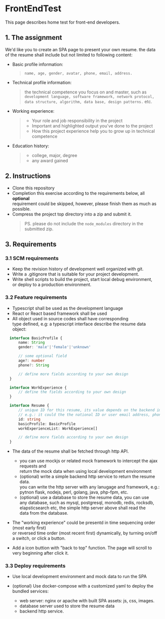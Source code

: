 # FrontEndTest

This page describes home test for front-end developers.

## 1. The assignment

We'd like you to create an SPA page to present your own resume. the data of the
resume shall include but not limited to following content:

* Basic profile information:
  > `name, age, gender, avatar, phone, email, address.`

* Technical profile information:
  > the technical competence you focus on and master, such as  
  `development language, software framework, network protocol, data structure, algorithm, data base, design patterns.` etc.

* Working experience:

  > * Your role and job responsibility in the project
  > * Important and highlighted output you've done to the project
  > * How this project experience help you to grow up in technical competence

* Education history:

  > * college, major, degree
  > * any award gained

## 2. Instructions

* Clone this repository
* Completion this exercise according to the requirements below, all **optional**  
  requirement could be skipped, however, please finish them as much as possible.
* Compress the project top directory into a zip and submit it.
  > PS. please do not include the `node_modules` directory in the submitted zip.

## 3. Requirements

### 3.1 SCM requirements

* Keep the revision history of development well organized with git.
* Write a .gitignore that is suitable for your project development.
* Write shell scripts to build the project, start local debug environment,  
  or deploy to a production environment.
  
### 3.2 Feature requirements

* Typescript shall be used as the development language
* React or React based framework shall be used
* All object used in source codes shall have corresponding  
  type defined, e.g: a typescript interface describe the resume data object:

```typescript
  interface BasicProfile {
      name: String
      gender: 'male'|'female'|'unknown'

      // some optional field
      age?: number
      phone?: String

      // define more fields according to your own design
  }

  interface WorkExperience {
      // define the fields according to your own design
  }

  interface Resume {
      // unique ID for this resume, its value depends on the backend implementation.
      // e.g.: it could the the national ID or user email address, phone, etc...
      id: string
      basicProfile: BasicProfile
      workExperienceList: WorkExperience[]

      // define more fields according to your own design
  }
```

* The data of the resume shall be fetched through http API.
  * you can use mockjs or related mock framework to intercept the ajax requests and  
    return the mock data when using local development environment
  * (optional) write a simple backend http service to return the resume data.  
    you can write the http server with any lanugage and framework, e.g.:  
    pytnon flask, nodejs, perl, golang, java, php-fpm, etc.
  * (optional) use a database to store the resume data, you can use  
    any database, such as mysql, postgresql, monodb, redis, rocksdb,  
    elapsticsearch etc, the simple http server above shall read the  
    data from the database.

* The "working experience" could be presentd in time sequencing order (most early first)  
  or reversed time order (most recent first) dynamically, by turning on/off a switch, or click a button.

* Add a icon buttion with "back to top" function. The page will scroll to very beginning after click it.

### 3.3 Deploy requirements

* Use local development environment and mock data to run the SPA
* (optional) Use docker-compose with a customized yaml to deploy the bundled services:

  * web server: nginx or apache with built SPA assets: js, css, images.
  * database server used to store the resume data
  * backend http service.
